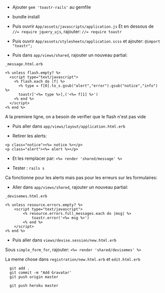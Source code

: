 - Ajouter ```gem 'toastr-rails'```   au gemfile

- bundle install

- Puis ouvrir ```App/assets/javascripts/application.js```
Et en dessous de ```//= require jquery_ujs```, rajouter:
```//= require toastr```

- Puis ouvrir ```App/assets/stylesheets/application.scss``` et ajouter:
```@import "toastr";```

- Puis dans ```app/views/shared```, rajouter un nouveau partial:

```
_message.html.erb
```

```
<% unless flash.empty? %>
  <script type="text/javascript">
    <% flash.each do |f| %>
      <% type = f[0].to_s.gsub("alert","error").gsub("notice","info") %>
      toastr['<%= type %>],('<%= f[1] %>')
    <% end %>
  </script>
<% end %>
```

A la premiere ligne, on a besoin de verifier que le flash n'est pas vide

- Puis aller dans ```app/views/layout/application.html.erb```

- Retirer les alerts:
```
<p class="notice"><%= notice %></p>
<p class="alert"><%= alert %></p>
```

- Et les remplacer par: ```<%= render 'shared/message' %>```

- Tester : ```rails s```

Ca fonctionne pour les alerts mais pas pour les erreurs sur les formulaires:

- Aller dans ```app/views/shared```, rajouter un nouveau partial:
```
_devisemes.html.erb
```

```
<% unless resource.errors.empty? %>
	<script type="text/javascript">
		<% resource.errors.full_messages.each do |msg| %>
			toastr.error('<%= msg %>')
		<% end %>
	</script>
<% end %>
```

- Puis aller dans ```views/devise.session/new.html.erb```

Sous ```simple_form_for```, rajouter:
```<%= render 'shared/devisemes' %>```

La meme chose dans ```registration/new.html.erb``` et ```edit.html.erb```


```         
  git add .
  git commit -m "Add Gravatar'
  git push origin master
  
  git push heroku master
``` 
